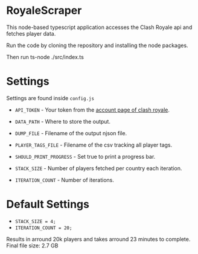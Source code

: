# RoyaleScraper

This node-based typescript application accesses the Clash Royale api and fetches player data.

Run the code by cloning the repository and installing the node packages.

Then run ts-node ./src/index.ts

# Settings

Settings are found inside `config.js`

- `API_TOKEN` - Your token from the [account page of clash royale](https://developer.clashroyale.com/#/account).
- `DATA_PATH` - Where to store the output.
- `DUMP_FILE` - Filename of the output njson file.
- `PLAYER_TAGS_FILE` - Filename of the csv tracking all player tags.
- `SHOULD_PRINT_PROGRESS` - Set true to print a progress bar.

- `STACK_SIZE` - Number of players fetched per country each iteration.
- `ITERATION_COUNT` - Number of iterations.

# Default Settings

- `STACK_SIZE = 4;`
- `ITERATION_COUNT = 20;`

Results in arround 20k players and takes arround 23 minutes to complete.
Final file size: 2.7 GB
